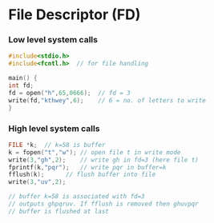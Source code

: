 # File Descriptor (FD)
### Low level system calls
```c
#include<stdio.h>
#include<fcntl.h>  // for file handling

main() {
int fd;
fd = open("h",65,0666);  // fd = 3
write(fd,"kthwey",6);    // 6 = no. of letters to write
}
```

### High level system calls
```c
FILE *k;  // k=58 is buffer
k = fopen("t","w"); // open file t in write mode
write(3,"gh",2);    // write gh in fd=3 (here file t)
fprintf(k,"pqr");   // write pqr in buffer=k
fflush(k);	    // flush buffer into file
write(3,"uv",2);

// buffer k=58 is associated with fd=3
// outputs ghpqruv. If fflush is removed then ghuvpqr
// buffer is flushed at last
```
